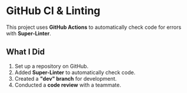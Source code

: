 # GitHub CI & Linting

This project uses **GitHub Actions** to automatically check code for errors with **Super-Linter**.

## What I Did

1. Set up a repository on GitHub.
2. Added **Super-Linter** to automatically check code.
3. Created a **"dev" branch** for development.
4. Conducted a **code review** with a teammate.
